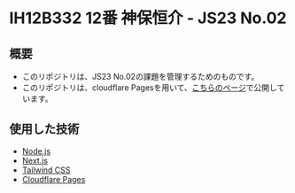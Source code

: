 # IH12B332 12番 神保恒介 - JS23 No.02

## 概要
- このリポジトリは、JS23 No.02の課題を管理するためのものです。
- このリポジトリは、cloudflare Pagesを用いて、[こちらのページ](https://deploy.kosuke.dev/local-map)で公開しています。

## 使用した技術
- [Node.js](https://nodejs.org/ja/)  
- [Next.js](https://nextjs.org/)  
- [Tailwind CSS](https://tailwindcss.com/)  
- [Cloudflare Pages](https://pages.cloudflare.com/)  